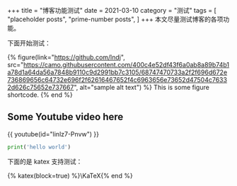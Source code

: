 +++
title = "博客功能测试"
date = 2021-03-10
category = "测试"
tags = [
  "placeholder posts",
  "prime-number posts",
]
+++
本文尽量测试博客的各项功能。

<!-- more -->

下面开始测试：

{% figure(link="https://github.com/lndj", src="https://camo.githubusercontent.com/400c4e52df43f6a0ab8a89b74b1a78d1a64da56a7848b9110c9d2991bb7c3105/68747470733a2f2f696d672e736869656c64732e696f2f62616467652f4c6963656e73652d47504c76332d626c75652e737667", alt="sample alt text") %}
This is some figure shortcode.
{% end %}


## Some Youtube video here

{{ youtube(id="linlz7-Pnvw") }}



```python
print('hello world')
```

下面的是 katex 支持测试：

{% katex(block=true) %}\KaTeX{% end %}
